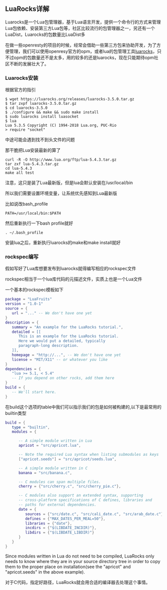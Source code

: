 ## LuaRocks详解

Luarocks是一个Lua包管理器，基于Lua语言开发，提供一个命令行的方式来管理Lua包依赖、安装第三方Lua包等，社区比较流行的包管理器之一，另还有一个LuaDist，Luarocks的包数量比LuaDist多

在做一些openresty的项目的时候，经常会借助一些第三方包来协助开发，为了方便管理，我们可以使用openresy官方的opm，或者lua的包管理工具[luarocks](https://luarocks.org/)，只不过opm的包数量还不是太多，用的较多的还是luarocks，现在只能期待opm社区不断的发展壮大了。

### Luarocks安装

根据官方的指引

```
$ wget https://luarocks.org/releases/luarocks-3.5.0.tar.gz
$ tar zxpf luarocks-3.5.0.tar.gz
$ cd luarocks-3.5.0
$ ./configure && make && sudo make install
$ sudo luarocks install luasocket
$ lua
Lua 5.3.5 Copyright (C) 1994-2018 Lua.org, PUC-Rio
> require "socket"
```

中途可能会遇到找不到头文件的问题

那干脆把Lua安装最新的算了

```
curl -R -O http://www.lua.org/ftp/lua-5.4.3.tar.gz
tar zxf lua-5.4.3.tar.gz
cd lua-5.4.3
make all test
```

注意，这只是装了Lua最新版，但是lua会默认安装在/usr/local/bin

所以我们需要设置环境变量，让系统优先感知到Lua最新版

比如说改bash_profile

```
PATH=/usr/local/bin:$PATH
```

然后重新执行一下bash profile就好

```
. ~/.bash_profile
```

安装lua之后，重新执行luarocks的make和make install就好

### rockspec编写

假如写好了Lua库想要发布到luarocks就得编写相应的rockspec文件

rockspec相当于一个lua库代码的元描述文件，实质上也是一个Lua文件

一个基本的rockspec模板如下

```lua
package = "LuaFruits"
version = "1.0-1"
source = {
   url = "..." -- We don't have one yet
}
description = {
   summary = "An example for the LuaRocks tutorial.",
   detailed = [[
      This is an example for the LuaRocks tutorial.
      Here we would put a detailed, typically
      paragraph-long description.
   ]],
   homepage = "http://...", -- We don't have one yet
   license = "MIT/X11" -- or whatever you like
}
dependencies = {
   "lua >= 5.1, < 5.4"
   -- If you depend on other rocks, add them here
}
build = {
   -- We'll start here.
}
```

在build这个选项的table中我们可以指示我们的包是如何被构建的,以下是最常用的builtin类型

```lua
build = {
   type = "builtin",
   modules = {

      -- A simple module written in Lua
      apricot = "src/apricot.lua",

      -- Note the required Lua syntax when listing submodules as keys
      ["apricot.seeds"] = "src/apricot/seeds.lua",

      -- A simple module written in C
      banana = "src/banana.c",

      -- C modules can span multiple files.
      cherry = {"src/cherry.c", "src/cherry_pie.c"},

      -- C modules also support an extended syntax, supporting
      -- cross-platform specifications of C defines, libraries and
      -- paths for external dependencies.
      date = {
         sources = {"src/date.c", "src/cali_date.c", "src/arab_date.c"},
         defines = {"MAX_DATES_PER_MEAL=50"},
         libraries = {"date"},
         incdirs = {"$(LIBDATE_INCDIR)"},
         libdirs = {"$(LIBDATE_LIBDIR)"}
      }
   }
}
```

Since modules written in Lua do not need to be compiled, LuaRocks only needs to know where they are in your source directory tree in order to copy them to the proper place on installation(see the "apricot" and "apricot.seeds" in the above example).

对于C代码，指定好路径，LuaRocks就会用合适的编译器去处理这个事情。